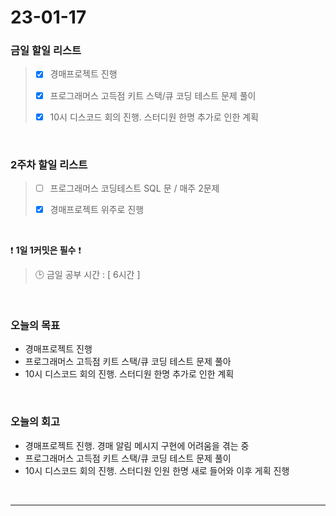 # 23-01-17
### 금일 할일 리스트
> - [x]  경매프로젝트 진행
>
> - [x]  프로그래머스 고득점 키트 스택/큐 코딩 테스트 문제 풀이
>
> - [x]  10시 디스코드 회의 진행. 스터디원 한명 추가로 인한 계획

<br/>

### 2주차 할일 리스트  

> - [ ]  프로그래머스 코딩테스트 SQL 문 / 매주 2문제  
>
> - [x]  경매프로젝트 위주로 진행

<br/>

❗ **1일 1커밋은 필수** ❗
> 🕒 금일 공부 시간 : [ 6시간 ]
  
<br/>

### 오늘의 목표
- 경매프로젝트 진행
- 프로그래머스 고득점 키트 스택/큐 코딩 테스트 문제 풀아
- 10시 디스코드 회의 진행. 스터디원 한명 추가로 인한 계획

<br>

### 오늘의 회고
- 경매프로젝트 진행. 경매 알림 메시지 구현에 어려움을 겪는 중
- 프로그래머스 고득점 키트 스택/큐 코딩 테스트 문제 풀이
- 10시 디스코드 회의 진행. 스터디원 인원 한명 새로 들어와 이후 게획 진행

<br/>

------------  